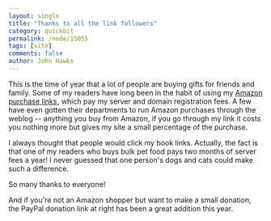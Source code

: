 ```yaml
---
layout: single 
title: "Thanks to all the link followers" 
category: quickbit
permalink: /node/15055
tags: [site] 
comments: false 
author: John Hawks 
---
```


This is the time of year that a lot of people are buying gifts for friends and family. Some of my readers have long been in the habit of using my <a href="http://www.amazon.com/gp/redirect.html?ie=UTF8&location=http%3A%2F%2Fwww.amazon.com%2F&tag=johnhawksanth-20&linkCode=ur2&camp=1789&creative=390957">Amazon purchase links</a><img src="https://www.assoc-amazon.com/e/ir?t=johnhawksanth-20&l=ur2&o=1" width="1" height="1" border="0" alt="" style="border:none !important; margin:0px !important;" />, which pay my server and domain registration fees. A few have even gotten their departments to run Amazon purchases through the weblog -- anything you buy from Amazon, if you go through my link it costs you nothing more but gives my site a small percentage of the purchase. 

I always thought that people would click my book links. Actually, the fact is that one of my readers who buys bulk pet food pays two months of server fees a year! I never guessed that one person's dogs and cats could make such a difference. 

So many thanks to everyone!

And if you're not an Amazon shopper but want to make a small donation, the PayPal donation link at right has been a great addition this year. 

